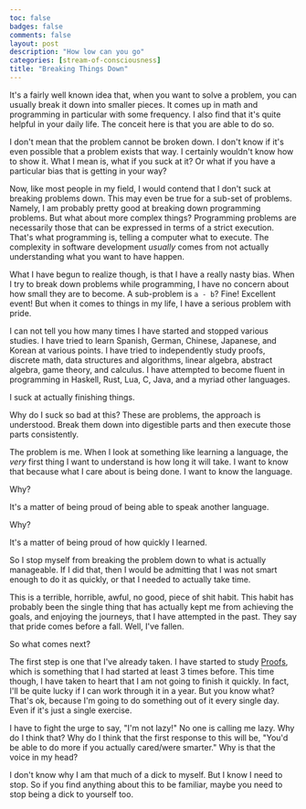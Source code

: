 ```yaml
---
toc: false
badges: false
comments: false
layout: post
description: "How low can you go"
categories: [stream-of-consciousness]
title: "Breaking Things Down"
---
```

It's a fairly well known idea that, when you want to solve a problem, you can
usually break it down into smaller pieces. It comes up in math and programming
in particular with some frequency. I also find that it's quite helpful in your
daily life. The conceit here is that you are able to do so.

I don't mean that the problem cannot be broken down. I don't know if it's even
possible that a problem exists that way. I certainly wouldn't know how to show
it. What I mean is, what if you suck at it? Or what if you have a particular
bias that is getting in your way?

Now, like most people in my field, I would contend that I don't suck at
breaking problems down. This may even be true for a sub-set of problems.
Namely, I am probably pretty good at breaking down programming problems. But
what about more complex things? Programming problems are necessarily those that
can be expressed in terms of a strict execution. That's what programming is,
telling a computer what to execute. The complexity in software development
_usually_ comes from not actually understanding what you want to have happen.

What I have begun to realize though, is that I have a really nasty bias. When I
try to break down problems while programming, I have no concern about how small
they are to become. A sub-problem is `a - b`? Fine! Excellent event! But when
it comes to things in my life, I have a serious problem with pride.

I can not tell you how many times I have started and stopped various studies. I
have tried to learn Spanish, German, Chinese, Japanese, and Korean at various
points. I have tried to independently study proofs, discrete math, data
structures and algorithms, linear algebra, abstract algebra, game theory, and
calculus. I have attempted to become fluent in programming in Haskell, Rust,
Lua, C, Java, and a myriad other languages.

I suck at actually finishing things.

Why do I suck so bad at this? These are problems, the approach is understood.
Break them down into digestible parts and then execute those parts
consistently.

The problem is me. When I look at something like learning a language, the
_very_ first thing I want to understand is how long it will take. I want to
know that because what I care about is being done. I want to know the language.

Why?

It's a matter of being proud of being able to speak another language.

Why?

It's a matter of being proud of how quickly I learned.

So I stop myself from breaking the problem down to what is actually manageable.
If I did that, then I would be admitting that I was not smart enough to do it
as quickly, or that I needed to actually take time.

This is a terrible, horrible, awful, no good, piece of shit habit. This habit
has probably been the single thing that has actually kept me from achieving the
goals, and enjoying the journeys, that I have attempted in the past. They say
that pride comes before a fall. Well, I've fallen.

So what comes next?

The first step is one that I've already taken. I have started to study
[Proofs](https://www.goodreads.com/book/show/56895723-proofs), which is
something that I had started at least 3 times before. This time though, I have
taken to heart that I am not going to finish it quickly. In fact, I'll be quite
lucky if I can work through it in a year. But you know what? That's ok, because
I'm going to do something out of it every single day. Even if it's just a
single exercise.

I have to fight the urge to say, "I'm not lazy!" No one is calling me lazy. Why
do I think that? Why do I think that the first response to this will be, "You'd
be able to do more if you actually cared/were smarter." Why is that the voice
in my head?

I don't know why I am that much of a dick to myself. But I know I need to stop.
So if you find anything about this to be familiar, maybe you need to stop being
a dick to yourself too.
